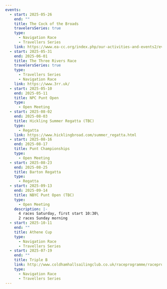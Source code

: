 ```yaml
---
events:
  - start: 2025-05-26
    end: ""
    title: The Cock of the Broads
    travelersSeries: true
    type:
      - Navigation Race
      - Travellers Series
    link: https://www.ea-cc.org/index.php/our-activities-and-events2/events-reports-results?view=article&id=93:tmor-2025&catid=21:events
  - start: 2025-05-31
    end: 2025-06-01
    title: The Three Rivers Race
    travelersSeries: true
    type:
      - Travellers Series
      - Navigation Race
    link: https://www.3rr.uk/
  - start: 2025-05-10
    end: 2025-05-11
    title: NPC Punt Open
    type:
      - Open Meeting
  - start: 2025-08-02
    end: 2025-08-03
    title: Hickling Summer Regatta (TBC)
    type:
      - Regatta
    link: https://www.hicklingbroad.com/summer_regatta.html
  - start: 2025-08-16
    end: 2025-08-17
    title: Punt Championships
    type:
      - Open Meeting
  - start: 2025-08-23
    end: 2025-08-25
    title: Barton Regatta
    type:
      - Regatta
  - start: 2025-09-13
    end: 2025-09-14
    title: NBYC Punt Open (TBC)
    type:
      - Open Meeting
    description: |-
      4﻿ races Saturday, first start 10:30\
      2﻿ races Sunday morning
  - start: 2025-10-11
    end: ""
    title: Athene Cup
    type:
      - Navigation Race
      - Travellers Series
  - start: 2025-07-19
    end: ""
    title: Triple B
    link: http://www.coldhamhallsailingclub.co.uk/raceprogramme/raceprogramme.html
    type:
      - Navigation Race
      - Travellers Series
---
```

